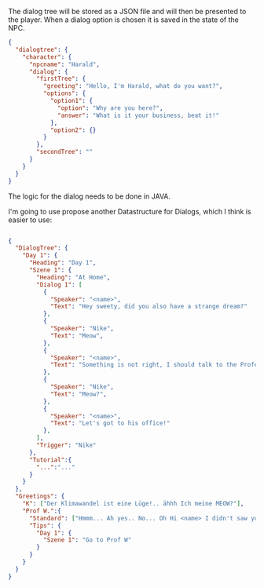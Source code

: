 The dialog tree will be stored as a JSON file and will then be presented to the player. When a dialog option is chosen it is saved in the state of the NPC.

```JSON
{
  "dialogtree": {
    "character": {
      "npcname": "Harald",
      "dialog": {
        "firstTree": {
          "greeting": "Hello, I'm Harald, what do you want?",
          "options": {
            "option1": {
              "option": "Why are you here?",
              "answer": "What is it your business, beat it!"
            },
            "option2": {}
          }
        },
        "secondTree": ""
      }
    }
  }
}
```

The logic for the dialog needs to be done in JAVA. 

I'm going to use propose another Datastructure for Dialogs, which I think is easier to use:

```JSON

{
  "DialogTree": {
    "Day 1": {
      "Heading": "Day 1",
      "Szene 1": {
        "Heading": "At Home",
        "Dialog 1": [
          {
            "Speaker": "<name>",
            "Text": "Hey sweety, did you also have a strange dream?"
          },
          {
            "Speaker": "Nike",
            "Text": "Meow",
          },
          {
            "Speaker": "<name>",
            "Text": "Something is not right, I should talk to the Professor."
          },
          {
            "Speaker": "Nike",
            "Text": "Meow?",
          },
          {
            "Speaker": "<name>",
            "Text": "Let's got to his office!"
          },
        ],
        "Trigger": "Nike"
      },
      "Tutorial":{
        "...":"..."
      }
    }
  },
  "Greetings": {
    "K": ["Der Klimawandel ist eine Lüge!.. ähhh Ich meine MEOW?"],
    "Prof W.":{
      "Standard": ["Hmmm... Ah yes.. No... Oh Hi <name> I didn't saw you!", "YES IT WORKS!"],
      "Tips": {
        "Day 1": {
          "Szene 1": "Go to Prof W"
        }
      }
    } 
  }
}

```